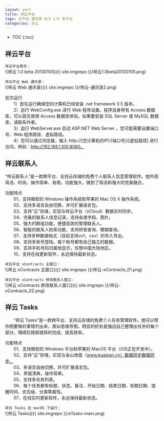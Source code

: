 ```yaml
---
layout: post
title: 祥云平台
tags: 云平台 通讯录 B/S C/S 多平台
categories: 办公
---
```


* TOC
{:toc}

## 祥云平台

`祥云平台首页：`<br/>
![祥云 1.0 beta 20130105]({{ site.imgrepo }}/祥云1.0beta20130105.png)

`祥云平台 Web 通讯录：`<br/>
![祥云 Web 通讯录]({{ site.imgrepo }}/祥云-通讯录2.png)

初次运行
<br/>
　　1）首先运行确保您的计算机已经安装 .net framework 3.5 版本。<br/>
　　2）运行 WebConfig.exe 进行 Web 程序设置。程序自身带有 Access 数据库，可以首先使用 Access 数据库体验。如果要安装 SQL Server 或 MySQL 数据库，请联系作者。<br/>
　　3）运行 WebServer.exe 启动 ASP.NET Web Server 。您可能需要设置端口号、Web 程序路径、虚拟路径。<br/>
　　4）您可以通过浏览器，输入 http://[您计算机的IP]:[端口号]/[虚拟路径] 进行访问。例如：http://192.168.1.100:8080。<br/>


## 祥云联系人

“祥云联系人”是一款跨平台、支持云存储的免费个人联系人信息管理软件。她外观简洁、时尚，操作简单、易用，功能强大，做到了简洁和强大的完美融合。

功能特点
<br/>
　　01、支持微软的 Windows 操作系统和苹果的 Mac OS X 操作系统。<br/>
　　02、支持多语言自由切换，并可扩展语言包。<br/>
　　03、支持“云”存储，实现与祥云平台（xCloud）数据实时同步。<br/>
　　04、完备的联系人信息记录，支持各类字段、图片。<br/>
　　05、强大的群组功能，便捷高效的管理联系人。<br/>
　　06、智能的联系人检索功能，支持拼音查询、模糊查询。<br/>
　　07、支持多种数据格式（目前支持vcf，csv）的导入导出。<br/>
　　08、支持多账号登陆，每个账号都有自己独立的数据。<br/>
　　09、支持手机号码归属地显示，仅限中国大陆地区。<br/>
　　10、支持在线更新软件，永远保持最新状态。<br/>

`祥云平台 xContracts 主窗口：`<br/>
![祥云 xContracts 主窗口]({{ site.imgrepo }}/祥云-xContracts_01.png)

`祥云平台 xContracts 修改联系人窗口：`<br/>
![祥云 xContracts 修改联系人窗口]({{ site.imgrepo }}/祥云-xContracts_02.png)

## 祥云 Tasks

　　“祥云 Tasks”是一款跨平台、支持云存储的免费个人任务管理软件。她可以帮你把要做的事情列出来，类似思维导图。明显的好处是强迫自己整理出任务的每个部分，理顺后按部就班的完成，提高效率。

功能特点
<br/>
　　01、支持微软的 Windows 平台和苹果的 MacOS 平台（iOS正在开发中）。<br/>
　　02、支持“云”存储，实现与金山快盘（www.kuaipan.cn）数据同步数据同步。<br/>
　　03、多语言自由切换，并可扩展语言包。<br/>
　　04、界面清爽，操作简单。<br/>
　　05、支持多任务列表。<br/>
　　06、每个任务都有标题、状态、备注、开始日期、结束日期、到期日期、提醒时间、优先级、分类等属性。<br/>
　　07、在线实时更新软件，永远保持最新状态。<br/>

`祥云 Tasks 在 macOS 下运行：`<br/>
![祥云 Tasks]({{ site.imgrepo }}/xTasks-main.png)